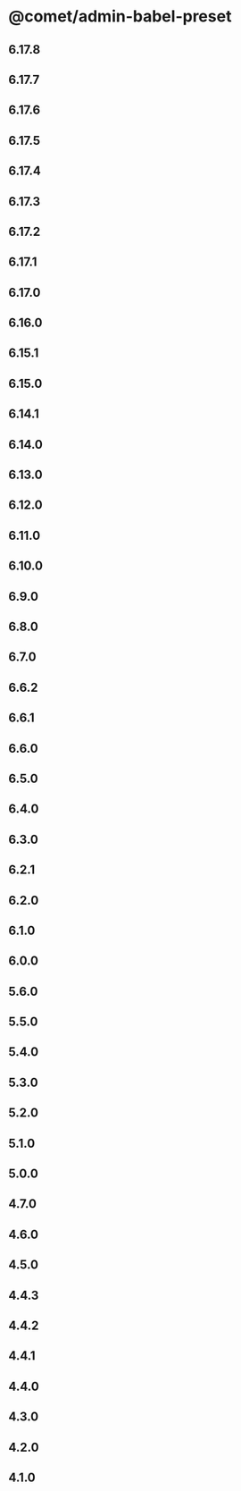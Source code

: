 # @comet/admin-babel-preset

## 6.17.8

## 6.17.7

## 6.17.6

## 6.17.5

## 6.17.4

## 6.17.3

## 6.17.2

## 6.17.1

## 6.17.0

## 6.16.0

## 6.15.1

## 6.15.0

## 6.14.1

## 6.14.0

## 6.13.0

## 6.12.0

## 6.11.0

## 6.10.0

## 6.9.0

## 6.8.0

## 6.7.0

## 6.6.2

## 6.6.1

## 6.6.0

## 6.5.0

## 6.4.0

## 6.3.0

## 6.2.1

## 6.2.0

## 6.1.0

## 6.0.0

## 5.6.0

## 5.5.0

## 5.4.0

## 5.3.0

## 5.2.0

## 5.1.0

## 5.0.0

## 4.7.0

## 4.6.0

## 4.5.0

## 4.4.3

## 4.4.2

## 4.4.1

## 4.4.0

## 4.3.0

## 4.2.0

## 4.1.0

